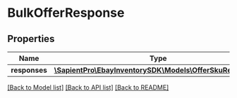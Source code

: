 # BulkOfferResponse

## Properties
| Name          | Type                                                                              | Description | Notes      |
|---------------|-----------------------------------------------------------------------------------|-------------|------------|
| **responses** | [**\SapientPro\EbayInventorySDK\Models\OfferSkuResponse[]**](OfferSkuResponse.md) |             | [optional] |

[[Back to Model list]](../../README.md#documentation-for-models) [[Back to API list]](../../README.md#documentation-for-api-endpoints) [[Back to README]](../../README.md)


